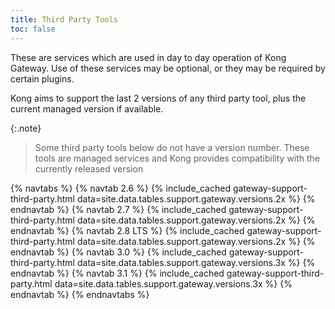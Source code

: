 ```yaml
---
title: Third Party Tools
toc: false
---
```


These are services which are used in day to day operation of Kong Gateway. Use of these services may be optional, or they may be required by certain plugins.

Kong aims to support the last 2 versions of any third party tool, plus the current managed version if available.

{:.note}
> Some third party tools below do not have a version number. These tools are managed services and Kong provides compatibility with the currently released version

{% navtabs %}
  {% navtab 2.6 %}
    {% include_cached gateway-support-third-party.html data=site.data.tables.support.gateway.versions.2x %}
  {% endnavtab %}
   {% navtab 2.7 %}
    {% include_cached gateway-support-third-party.html data=site.data.tables.support.gateway.versions.2x %}
  {% endnavtab %}
   {% navtab 2.8 LTS %}
    {% include_cached gateway-support-third-party.html data=site.data.tables.support.gateway.versions.2x %}
  {% endnavtab %}
  {% navtab 3.0 %}
    {% include_cached gateway-support-third-party.html data=site.data.tables.support.gateway.versions.3x %}
  {% endnavtab %}
  {% navtab 3.1 %}
    {% include_cached gateway-support-third-party.html data=site.data.tables.support.gateway.versions.3x %}
  {% endnavtab %}
{% endnavtabs %}